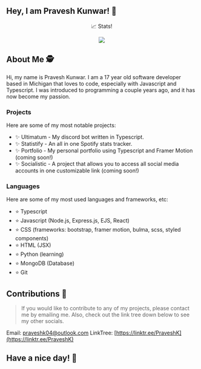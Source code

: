 ## Hey, I am Pravesh Kunwar! 👋


<div align="center">
  <p>📈 Stats!</p>
  <img src="https://github-readme-stats.vercel.app/api?username=PraveshKunwar&show_icons=true&theme=tokyonight" style="text-decoration:none; color: white"/>
</div>

## About Me 🕵️
Hi, my name is Pravesh Kunwar. I am a 17 year old software developer based in Michigan that loves to code, especially with Javascript and Typescript. I was introduced to programming a couple years ago, and it has now become my passion.

### Projects

Here are some of my most notable projects:

- ✨ Ultimatum - My discord bot written in Typescript.
- ✨ Statistify - An all in one Spotify stats tracker.
- ✨ Portfolio - My personal portfolio using Typescript and Framer Motion (coming soon!)
- ✨ Socialistic - A project that allows you to access all social media accounts in one customizable link (coming soon!)

### Languages

Here are some of my most used languages and frameworks, etc: 

- ⭐ Typescript
- ⭐ Javascript (Node.js, Express.js, EJS, React)
- ⭐ CSS (frameworks: bootstrap, framer motion, bulma, scss, styled components)
- ⭐ HTML (JSX)
- ⭐ Python (learning)
- ⭐ MongoDB (Database)
- ⭐ Git


## Contributions 📜

> If you would like to contribute to any of my projects,
> please contact me by emailing me.
> Also, check out the link tree down below to see my other socials.

Email: praveshk04@outlook.com
LinkTree: [https://linktr.ee/PraveshK](https://linktr.ee/PraveshK)

## Have a nice day! 👋

